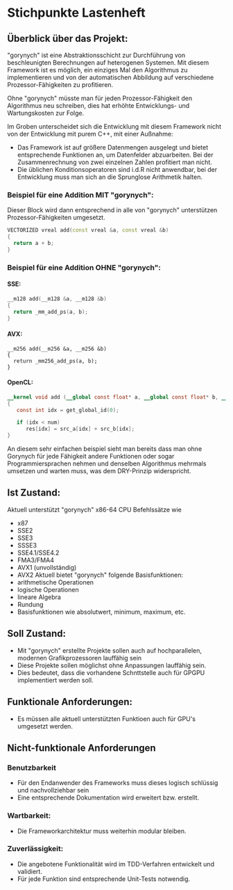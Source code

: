 # Stichpunkte Lastenheft

## Überblick über das Projekt:
"gorynych" ist eine Abstraktionsschicht zur Durchführung von beschleunigten Berechnungen auf heterogenen Systemen.
Mit diesem Framework ist es möglich, ein einziges Mal den Algorithmus zu implementieren und von der automatischen Abbildung
auf verschiedene Prozessor-Fähigkeiten zu profitieren.

Ohne "gorynych" müsste man für jeden Prozessor-Fähigkeit den Algorithmus neu schreiben,
dies hat erhöhte Entwicklungs- und Wartungskosten zur Folge.

Im Groben unterscheidet sich die Entwicklung mit diesem Framework nicht von der Entwicklung mit purem C++, mit einer Außnahme:
- Das Framework ist auf größere Datenmengen ausgelegt und bietet entsprechende Funktionen an, um Datenfelder abzuarbeiten. Bei der Zusammenrechnung von zwei einzelnen Zahlen profitiert man nicht.
- Die üblichen Konditionsoperatoren sind i.d.R nicht anwendbar, bei der Entwicklung muss man sich an die Sprunglose Arithmetik halten.


### Beispiel für eine Addition MIT "gorynych":

Dieser Block wird dann entsprechend in alle von "gorynych" unterstützen Prozessor-Fähigkeiten umgesetzt.

```C++
VECTORIZED vreal add(const vreal &a, const vreal &b)
{
  return a + b;
}
```

### Beispiel für eine Addition OHNE "gorynych":

#### SSE:
```C++
__m128 add(__m128 &a, __m128 &b)
{
  return _mm_add_ps(a, b);
}
```
#### AVX:
```
__m256 add(__m256 &a, __m256 &b)
{
  return _mm256_add_ps(a, b);
}
```

#### OpenCL:

```OpenCL
__kernel void add (__global const float* a, __global const float* b, __global float* result, const int num)
{
   const int idx = get_global_id(0);

   if (idx < num)
      res[idx] = src_a[idx] + src_b[idx];
}
```


An diesem sehr einfachen beispiel sieht man bereits dass man ohne Gorynych für jede
Fähigkeit andere Funktionen oder sogar Programmiersprachen nehmen und denselben Algorithmus
mehrmals umsetzen und warten muss, was dem DRY-Prinzip widerspricht.

## Ist Zustand:
Aktuell unterstützt "gorynych" x86-64 CPU Befehlssätze wie
* x87
* SSE2
* SSE3
* SSSE3
* SSE4.1/SSE4.2
* FMA3/FMA4
* AVX1 (unvollständig)
* AVX2
Aktuell bietet "gorynych" folgende Basisfunktionen:
* arithmetische Operationen
* logische Operationen
* lineare Algebra
* Rundung
* Basisfunktionen wie absolutwert, minimum, maximum, etc.

## Soll Zustand:
* Mit "gorynych" erstellte Projekte sollen auch auf hochparallelen, modernen Grafikprozessoren lauffähig sein
* Diese Projekte sollen möglichst ohne Anpassungen lauffähig sein.
* Dies bedeutet, dass die vorhandene Schnttstelle auch für GPGPU implementiert werden soll.

## Funktionale Anforderungen:
* Es müssen alle aktuell unterstützten Funktioen auch für GPU's umgesetzt werden.

## Nicht-funktionale Anforderungen
### Benutzbarkeit
* Für den Endanwender des Frameworks muss dieses logisch schlüssig und nachvollziehbar sein
* Eine entsprechende Dokumentation wird erweitert bzw. erstellt.
### Wartbarkeit:
* Die Frameworkarchitektur muss weiterhin modular bleiben.
### Zuverlässigkeit:
* Die angebotene Funktionalität wird im TDD-Verfahren entwickelt und validiert.
* Für jede Funktion sind entsprechende Unit-Tests notwendig.
